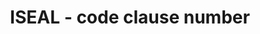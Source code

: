 ---
title: 'ISEAL - code clause number'
field: 'is.identifier.clause'
slug: 'resource-description-code-clause-number'
description: 'Associated specific clause(s) from an ISEAL code of practice - select from control list'
required: False
vocabulary: 'resource-description-code-clause-number.txt'
policy: 'Controlled value. Multi select from control list.'
---